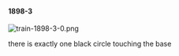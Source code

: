 #### 1898-3
![train-1898-3-0.png](https://github.com/lil-lab/nlvr/raw/master/nlvr/train/images/71/train-1898-3-0.png "train-1898-3-0.png")

there is exactly one black circle touching the base